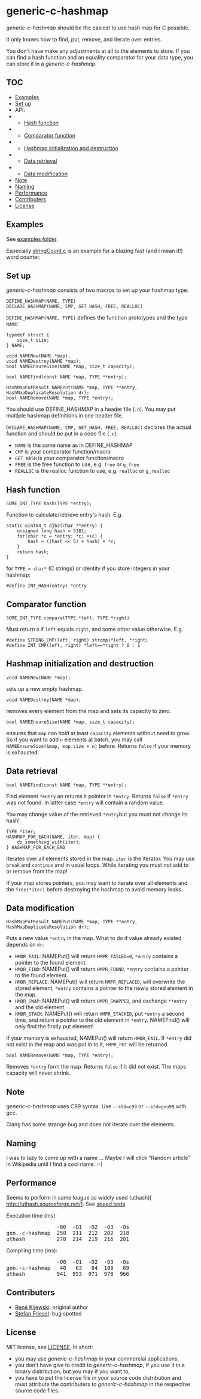 # generic-c-hashmap

*generic-c-hashmap* should be the easiest to use hash map for C possible.

It only knows how to find, put, remove, and iterate over entries.

You don't have make any adjustments at all to the elements to store.
If you can find a hash function and an equality comparator for your data type,
you can store it in a *generic-c-hashmap*.

## TOC

* [Examples](#examples)
* [Set up](#set-up)
* API:
* * [Hash function](#hash-function)
* * [Comparator function](#comparator-function)
* * [Hashmap initialization and destruction](#hashmap-initialization-and-destruction)
* * [Data retrieval](#data-retrieval)
* * [Data modification](#data-modification)
* [Note](#Note)
* [Naming](#naming)
* [Performance](#performance)
* [Contributers](#contributers)
* [License](#license)

<a name="examples"></a>

## Examples

See [examples folder](
https://github.com/Kijewski/generic-c-hashmap/tree/master/examples).

Especially [stringCount.c](
https://github.com/Kijewski/generic-c-hashmap/blob/master/examples/stringCount.c
) is an example for a blazing fast (and I mean it!) word counter.

<a name="set-up"></a>

## Set up

*generic-c-hashmap* consists of two macros to set up your hashmap type:

    DEFINE_HASHMAP(NAME, TYPE)
    DECLARE_HASHMAP(NAME, CMP, GET_HASH, FREE, REALLOC)

`DEFINE_HASHMAP(NAME, TYPE)` defines the function prototypes and the type
`NAME`:

    typedef struct {
        size_t size;
    } NAME;
    
    void NAMENew(NAME *map);
    void NAMEDestroy(NAME *map);
    bool NAMEEnsureSize(NAME *map, size_t capacity);
    
    bool NAMEFind(const NAME *map, TYPE **entry);
    
    HashMapPutResult NAMEPut(NAME *map, TYPE **entry, HashMapDuplicateResolution dr);
    bool NAMERemove(NAME *map, TYPE *entry);

You should use DEFINE_HASHMAP in a header file (`.h`). You may put multiple
hashmap definitions in one header file.

`DECLARE_HASHMAP(NAME, CMP, GET_HASH, FREE, REALLOC)` declares the actual
function and should be put in a code file (`.c`):

* `NAME` is the same name as in DEFINE_HASHMAP
* `CMP` is your comparator function/macro
* `GET_HASH` is your comparator function/macro
* `FREE` is the free function to use, e.g. `free` or `g_free`
* `REALLOC` is the realloc function to use, e.g. `realloc` or `g_realloc`

<a name="hash-function"></a>

## Hash function

    SOME_INT_TYPE hash(TYPE *entry);

Function to calculate/retrieve entry's hash. E.g.

    static uint64_t djb2(char **entry) {
        unsigned long hash = 5381;
        for(char *c = *entry; *c; ++c) {
            hash = ((hash << 5) + hash) + *c;
        }
        return hash;
    }

for `TYPE = char*` (C strings) or identity if you store integers in your
hashmap:

    #define INT_HASH(entry) *entry

<a name="comparator-function"></a>

## Comparator function

    SOME_INT_TYPE compare(TYPE *left, TYPE *right)

Must return `0` if `left` equals `right`, and some other value otherwise. E.g.

    #define STRING_CMP(left, right) strcmp(*left, *right)
    #define INT_CMP(left, right) *left==*right ? 0 : 1

<a name="hashmap-initialization-and-destruction"></a>

## Hashmap initialization and destruction

    void NAMENew(NAME *map);

sets up a new empty hashmap.

    void NAMEDestroy(NAME *map);

removes every element from the map and sets its capacity to zero.

    bool NAMEEnsureSize(NAME *map, size_t capacity);

ensures that `map` can hold  at least `capacity` elements without need to grow.
So if you want to add `n` elements at batch, you may call
`NAMEEnsureSize(&map, map.size + n)` before.
Returns `false` if your memory is exhausted.

<a name="data-retrieval"></a>

## Data retrieval

    bool NAMEFind(const NAME *map, TYPE **entry);

Find element `*entry` an returns it pointer in `*entry`.
Returns `false` if `*entry` was not found. In latter case `*entry` will contain
a random value.

You may change value of the retrieved `*entry`but you must not change its hash!

    TYPE *iter;
    HASHMAP_FOR_EACH(NAME, iter, map) {
        do_something_with(iter);
    } HASHMAP_FOR_EACH_END

Iterates over all elements stored in the map. `iter` is the iterator.
You may use `break` and `continue` and in usual loops.
While iterating you must not add to or remove from the map!

If your map stores pointers, you may want to iterate over all elements and the
`free(*iter)` before destroying the hashmap to avoid memory leaks.

<a name="data-modification"></a>

## Data modification

    HashMapPutResult NAMEPut(NAME *map, TYPE **entry, HashMapDuplicateResolution dr);

Puts a new value `*entry` in the map. What to do if value already existed
depends on `dr`:

* `HMDR_FAIL`: NAMEPut() will return `HMPR_FAILED=0`, `*entry` contains a
  pointer to the found element.
* `HMDR_FIND`: NAMEPut() will return `HMPR_FOUND`, `*entry` contains a
  pointer to the found element.
* `HMDR_REPLACE`: NAMEPut() will return `HMPR_REPLACED`, will overwrite the
  stored element, `*entry` contains a pointer to the newly stored element in the
  map.
* `HMDR_SWAP`: NAMEPut() will return `HMPR_SWAPPED`, and exchange `**entry` and
  the old element.
* `HMDR_STACK`: NAMEPut() will return `HMPR_STACKED`, put `*entry` a second
  time, and return a pointer to the old element in `*entry`. NAMEFind() will
  only find the firstly put element!

If your memory is exhausted, NAMEPut() will return `HMDR_FAIL`. If `*entry` did
not exist in the map and was put in to it, `HMPR_PUT` will be returned.

    bool NAMERemove(NAME *map, TYPE *entry);

Removes `*entry` form the map. Returns `false` if it did not exist.
The maps capacity will never shrink.

<a name="note"></a>

## Note

*generic-c-hashmap* uses C99 syntax. Use `--std=c99` or `--std=gnu99` with gcc.

Clang has some strange bug and does not iterate over the elements.

<a name="naming"></a>

## Naming

I was to lazy to come up with a name …
Maybe I will click “Random article” in Wikipedia until I find a cool name. :-)

<a name="performance"></a>

## Performance

Seems to perform in same league as widely used (uthash)[
http://uthash.sourceforge.net/]. See [speed tests](
https://github.com/Kijewski/generic-c-hashmap/tree/master/speedTest)

Execution time (ms):

<pre>
                -O0  -O1  -O2  -O3  -Os
gen.-c-hashmap  258  211  212  202  218
uthash          278  214  219  216  201
</pre>

Compiling time (ms):

<pre>
                -O0  -O1  -O2  -O3  -Os
gen.-c-hashmap   40   63   84  108   69
uthash          941  953  971  978  966
</pre>

<a name="contributers"></a>

## Contributers

* [René Kijewski](https://github.com/Kijewski/generic-c-hashmap):
  original author
* [Stefan Friesel](https://github.com/sfriesel):
  bug spotted

<a name="license"></a>

## License

MIT license, see
[LICENSE](https://github.com/Kijewski/generic-c-hashmap/blob/master/LICENSE).
In short:

* you may use *generic-c-hashmap* in your commercial applications,
* you don't have give to credit to *generic-c-hashmap*, if you use it in a
  binary distribution, but you may if you want to,
* you have to put the license file in your source code distribution and must
  attribute the contributers to *generic-c-hashmap* in the respective source code
  files.
